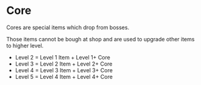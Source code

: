 # Core

Cores are special items which drop from bosses.

Those items cannot be bough at shop and are used to upgrade other items to higher level.

- Level 2 = Level 1 Item + Level 1+ Core
- Level 3 = Level 2 Item + Level 2+ Core
- Level 4 = Level 3 Item + Level 3+ Core
- Level 5 = Level 4 Item + Level 4+ Core 
